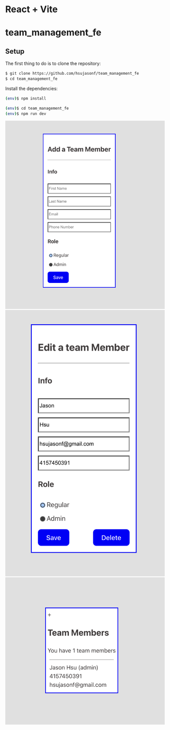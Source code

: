 # React + Vite

# team_management_fe

## Setup

The first thing to do is to clone the repository:

```sh
$ git clone https://github.com/hsujasonf/team_management_fe
$ cd team_management_fe
```

Install the dependencies:

```sh
(env)$ npm install
```

```sh
(env)$ cd team_management_fe
(env)$ npm run dev
```

![add](./src/assets/Add.png "add")
![edit](./src/assets/Edit.png "edit")
![teammembers](./src/assets/TeamMembers.png "teammembers")
